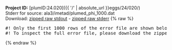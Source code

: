 **Project ID:** [plumID:24.020]({{ '/' | absolute_url }}eggs/24/020/)  
Stderr for source:  ala3/imetad/plumed_phi_1000.dat   
Download: [zipped raw stdout](plumed_phi_1000.dat.plumed.stdout.txt.zip) - [zipped raw stderr](plumed_phi_1000.dat.plumed.stderr.txt.zip) 
{% raw %}
<pre>
#! Only the first 1000 rows of the error file are shown below
#! To inspect the full error file, please download the zipped raw stderr file above
</pre>
{% endraw %}
